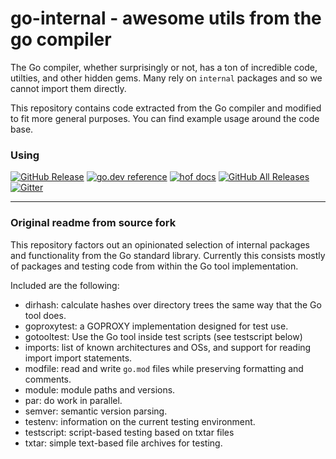# go-internal - awesome utils from the go compiler

The Go compiler, whether surprisingly or not, has
a ton of incredible code, utilties, and other hidden gems.
Many rely on `internal` packages and so we cannot import them directly.

This repository contains code extracted from the Go compiler
and modified to fit more general purposes.
You can find example usage around the code base.


### Using

[![GitHub Release](https://img.shields.io/github/v/release/hofstadter-io/hof)](https://github.com/hofstadter-io/hof/releases)
[![go.dev reference](https://img.shields.io/badge/go.dev-reference-007d9c?logo=go&logoColor=white)](https://pkg.go.dev/mod/github.com/hofstadter-io/go-internals)
[![hof docs](https://img.shields.io/static/v1?label=_docs&message=hofstadter.io&color=02344d&labelColor=cba44f)](https://docs.hofstadter.io)
[![GitHub All Releases](https://img.shields.io/github/downloads/hofstadter-io/hof/total?color=02344d&labelColor=cba44f)](https://github.com/hofstadter-io/hof/releases)
[![Gitter](https://img.shields.io/gitter/room/hofstadter/hof)](https://gitter.im/hofstadter-io)



---

### Original readme from source fork


This repository factors out an opinionated selection of internal packages and functionality from the Go standard
library. Currently this consists mostly of packages and testing code from within the Go tool implementation.

Included are the following:

- dirhash: calculate hashes over directory trees the same way that the Go tool does.
- goproxytest: a GOPROXY implementation designed for test use.
- gotooltest: Use the Go tool inside test scripts (see testscript below)
- imports: list of known architectures and OSs, and support for reading import import statements.
- modfile: read and write `go.mod` files while preserving formatting and comments.
- module: module paths and versions.
- par: do work in parallel.
- semver: semantic version parsing.
- testenv: information on the current testing environment.
- testscript: script-based testing based on txtar files
- txtar: simple text-based file archives for testing.
